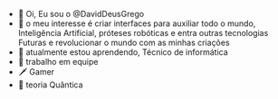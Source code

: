 - 👋 Oi, Eu sou o @DavidDeusGrego
- 👀 o meu interesse é criar interfaces para auxiliar todo o mundo,
Inteligência Artificial, próteses robóticas e entra outras tecnologias
Futuras e revolucionar o mundo com as minhas criações 
- 🌱 atualmente estou aprendendo, Técnico de informática
- 👥 trabalho em equipe 
- 🗡️ Gamer
- 📡 teoria Quântica 
